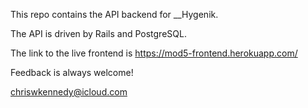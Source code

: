 This repo contains the API backend for __Hygenik. 

The API is driven by Rails and PostgreSQL.

The link to the live frontend is https://mod5-frontend.herokuapp.com/

Feedback is always welcome!

chriswkennedy@icloud.com

